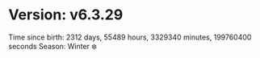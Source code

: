 # Version: v6.3.29
Time since birth: 2312 days, 55489 hours, 3329340 minutes, 199760400 seconds
Season: Winter ❄️
